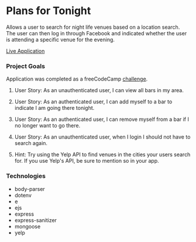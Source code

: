 # Plans for Tonight

Allows a user to search for night life venues based on a location search. The user can then log in through Facebook and indicated whether the user is attending a specific venue for the evening.

[Live Application](https://night-life-dlzl.herokuapp.com)

### Project Goals

Application was completed as a freeCodeCamp [challenge](https://www.freecodecamp.org/challenges/build-a-nightlife-coordination-app).

1. User Story: As an unauthenticated user, I can view all bars in my area.

2. User Story: As an authenticated user, I can add myself to a bar to indicate I am going there tonight.

3. User Story: As an authenticated user, I can remove myself from a bar if I no longer want to go there.

4. User Story: As an unauthenticated user, when I login I should not have to search again.

5. Hint: Try using the Yelp API to find venues in the cities your users search for. If you use Yelp's API, be sure to mention so in your app.

### Technologies

* body-parser
* dotenv
* e
* ejs
* express
* express-sanitizer
* mongoose
* yelp
